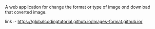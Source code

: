 A web application for change the format or type of image ond download that coverted image.

link :-  https://globalcodingtutorial.github.io/Images-format.github.io/
